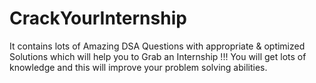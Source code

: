 # CrackYourInternship
It contains lots of Amazing DSA Questions with appropriate & optimized Solutions which will help you to Grab an Internship !!!
You will get lots of knowledge and this will improve your problem solving abilities.
